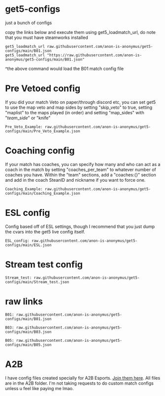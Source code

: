# get5-configs
just a bunch of configs  

copy the links below and execute them using get5_loadmatch_url, do note that you must have steamworks installed  

```
get5_loadmatch_url raw.githubusercontent.com/anon-is-anonymus/get5-configs/main/B01.json 
get5_loadmatch_url "https://raw.githubusercontent.com/anon-is-anonymus/get5-configs/main/B01.json"
```

^the above command would load the B01 match config file

# Pre Vetoed config
If you did your match Veto on paper/through discord etc, you can set get5 to use the map veto and map sides by setting "skip_veto" to true, setting "maplist" to the maps played (in order) and setting "map_sides" with "<i>team</i>_<i>side</i>" or "knife"
```
Pre_Veto_Example: raw.githubusercontent.com/anon-is-anonymus/get5-configs/main/Pre_Veto_Example.json
```

# Coaching config
If your match has coaches, you can specify how many and who can act as a coach in the match by setting "coaches_per_team" to whatever number of coaches you have. Within the "team" sections, add a "coaches:{}" section and add in the coach SteanID and nickname if you want to force one.
```
Coaching_Example: raw.githubusercontent.com/anon-is-anonymus/get5-configs/main/Coaching_Example.json
```

# ESL config
Config based off of ESL settings, though I recommend that you just dump the cvars into the get5 live config itself.
```
ESL_config: raw.githubusercontent.com/anon-is-anonymus/get5-configs/main/ESL.json
```

# Stream test config
```
Stream_test: raw.githubusercontent.com/anon-is-anonymus/get5-configs/main/Stream_test.json
```

# raw links
```
B01: raw.githubusercontent.com/anon-is-anonymus/get5-configs/main/B01.json 

B03: raw.githubusercontent.com/anon-is-anonymus/get5-configs/main/B03.json  

B05: raw.githubusercontent.com/anon-is-anonymus/get5-configs/main/B05.json  
```

# A2B
I have config files created specially for A2B Esports. [Join them here](https://discord.gg/rTK6RHyecE). All files are in the A2B folder. I'm not taking requests to do custom match configs unless u feel like paying me lmao.
